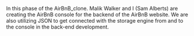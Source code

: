 In this phase of the AirBnB_clone. Malik Walker and I (Sam Alberts) are creating the AirBnB console for the backend of the AirBnB website. We are also utilizing JSON to get connected with the storage engine from and to the console in the back-end development.
